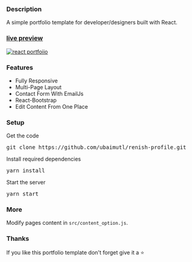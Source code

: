 ### Description

A simple portfolio template for developer/designers built with React. 

### [live preview](https://ubaimutl.github.io/renish-profile/)

[![react portfoiio](src/assets/images/react%20portfolio%20gif.gif)](https://ubaimutl.github.io/renish-profile/)

### Features

- Fully Responsive
- Multi-Page Layout
- Contact Form With EmailJs
- React-Bootstrap
- Edit Content From One Place

### Setup

Get the code

<pre>git clone https://github.com/ubaimutl/renish-profile.git</pre>
 
Install required dependencies

<pre>yarn install</pre>


Start the server

<pre>yarn start</pre>

### More

Modify pages content in  `src/content_option.js`.

### Thanks

If you like this portfolio template don't forget give it a ⭐ 
